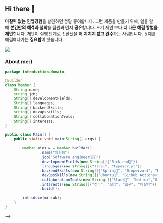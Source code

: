 ## Hi there 👋

 **마찰력 없는 인앱경험**을 발견하면 정말 좋아합니다.
 그런 제품을 만들기 위해, 일을 할 때 **본인만의 해석과 철학**을 팀원과 먼저 **공유**합니다.
 초기 제안 보다 **더 나은 해결 방법을 제안**합니다.
 제안이 실행 단계로 전환됐을 때 **지치지 않고 완수**하는 사람입니다.
 문제를 해결해나가는 **집요함**이 있습니다.
 


<a href="https://velog.io/@yhd1101/posts">
    <img src="https://img.shields.io/badge/Velog-20C997?style=flat-square&logo=Velog&logoColor=FFFFFF"/>
</a>
 
### **About me:)**

``` java
package introduction.domain;

@Builder
class Member {
    String name;
    String job;
    String[] developmentFields;
    String[] languages;
    String[] backendSkills;
    String[] devOpsSkills;
    String[] collaborationTools;
    String[] interests;
}

public class Main() {
    public static void main(String[] args) {
    
        Member minsuk = Member.builder()
                .name("양한동")
                .job("Software engineer🧑🏽‍💻")
                .developmentFields(new String[]{"Back-end🔭"})
                .languages(new String[]{"Java☕", "TypeScript"})
                .backendSkills(new String[]{"Spring🌱", "Dropwizard", "NestJS🔥", "JPA🔧", "MyBatis🦤", "Junit5️⃣", "Mockito🍸", "Gradle🐘", "OpenSearch🔹"})
                .devOpsSkills(new String[]{"Ubuntu🐺", "Github Actions♾️", "MariaDB🦭", "Docker🐋", "AWS EC2☁️", "S3", "CodeDeploy, PostgreSQL🐘"})
                .collaborationTools(new String[]{"Slack📑", "Notion","Git", "Intellij"})
                .interests(new String[]{"정리", "실험", "습관", "마찰력"})
                .build();

        introduce(minsuk);
    }
}

```

-->
